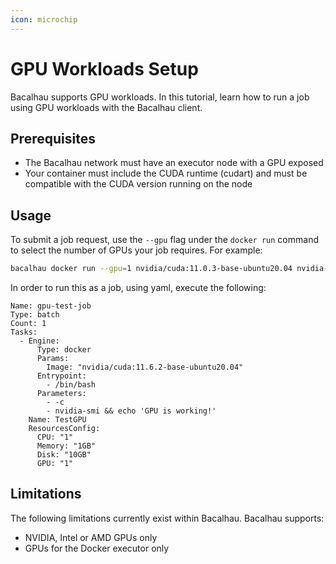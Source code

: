 ```yaml
---
icon: microchip
---
```


# GPU Workloads Setup

Bacalhau supports GPU workloads. In this tutorial, learn how to run a job using GPU workloads with the Bacalhau client.

## Prerequisites

* The Bacalhau network must have an executor node with a GPU exposed
* Your container must include the CUDA runtime (cudart) and must be compatible with the CUDA version running on the node

## Usage

To submit a job request, use the `--gpu` flag under the `docker run` command to select the number of GPUs your job requires. For example:

```bash
bacalhau docker run --gpu=1 nvidia/cuda:11.0.3-base-ubuntu20.04 nvidia-smi
```

In order to run this as a job, using yaml, execute the following:

```
Name: gpu-test-job
Type: batch
Count: 1
Tasks:
  - Engine:
      Type: docker
      Params:
        Image: "nvidia/cuda:11.6.2-base-ubuntu20.04"
      Entrypoint:
        - /bin/bash
      Parameters:
        - -c
        - nvidia-smi && echo 'GPU is working!'
    Name: TestGPU
    ResourcesConfig: 
      CPU: "1"
      Memory: "1GB"
      Disk: "10GB"
      GPU: "1"
```

## Limitations

The following limitations currently exist within Bacalhau. Bacalhau supports:

* NVIDIA, Intel or AMD GPUs only
* GPUs for the Docker executor only
